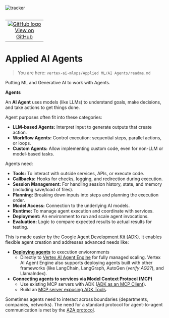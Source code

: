 ![tracker](https://us-central1-vertex-ai-mlops-369716.cloudfunctions.net/pixel-tracking?path=statmike%2Fvertex-ai-mlops%2FApplied+ML%2FAI+Agents&file=readme.md)
<!--- header table --->
<table align="left">     
  <td style="text-align: center">
    <a href="https://github.com/statmike/vertex-ai-mlops/blob/main/Applied%20ML/AI%20Agents/readme.md">
      <img src="https://cloud.google.com/ml-engine/images/github-logo-32px.png" alt="GitHub logo">
      <br>View on<br>GitHub
    </a>
  </td>
</table><br/><br/><br/><br/>

---
# Applied AI Agents
> You are here: `vertex-ai-mlops/Applied ML/AI Agents/readme.md`

Putting ML and Generative AI to work with Agents.

**Agents**

An **AI Agent** uses models (like LLMs) to understand goals, make decisions, and take actions to get things done.

Agent purposes often fit into these categories:

* **LLM-based Agents:** Interpret input to generate outputs that create action.
* **Workflow Agents:** Control execution: sequential steps, parallel actions, or loops.
* **Custom Agents:** Allow implementing custom code, even for non-LLM or model-based tasks.

Agents need:

* **Tools:** To interact with outside services, APIs, or execute code.
* **Callbacks:** Hooks for checks, logging, and redirection during execution.
* **Session Management:** For handling session history, state, and memory (including save/load of files).
* **Planning:** Breaking down inputs into steps and planning the execution order.
* **Model Access:** Connection to the underlying AI models.
* **Runtime:** To manage agent execution and coordinate with services.
* **Deployment:** An environment to run and scale agent invocations.
* **Evaluation:** Logic to compare expected results to actual results for testing.

This is made easier by the Google [Agent Development Kit (ADK)](https://google.github.io/adk-docs/). It enables flexible agent creation and addresses advanced needs like:
* **[Deploying agents](https://google.github.io/adk-docs/deploy/)** to execution envioronments
    * Directly to [Vertex AI Agent Engine](https://cloud.google.com/vertex-ai/generative-ai/docs/agent-engine/overview) for fully managed scaling. Vertex AI Agent Engine also supports deploying agents built with other frameworks (like LangChain, LangGraph, AutoGen (*verify AG2?*), and LlamaIndex).
* **Connecting agents to services via Model Context Protocol (MCP)**
    * Use existing MCP servers with ADK ([ADK as an MCP Client](https://google.github.io/adk-docs/tools/mcp-tools/#1-using-mcp-servers-with-adk-agents-adk-as-an-mcp-client)).
    * Build an [MCP server exposing ADK Tools](https://google.github.io/adk-docs/tools/mcp-tools/).

Sometimes agents need to interact across boundaries (departments, companies, networks). The need for a standard protocol for agent-to-agent communication is met by the [A2A protocol](https://google.github.io/A2A/#/?id=unlock-collaborative-agent-to-agent-scenarios-with-a-new-open-protocol).



